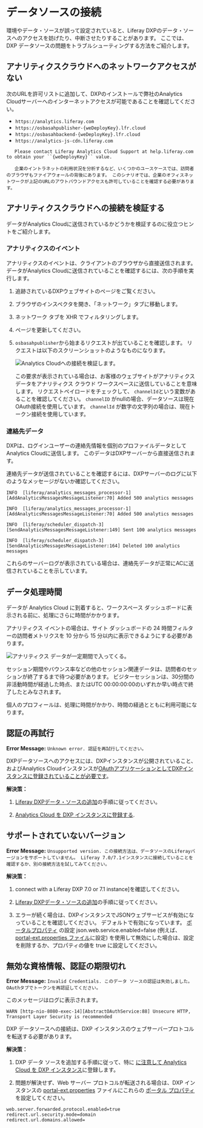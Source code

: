 # データソースの接続

環境やデータ・ソースが誤って設定されていると、Liferay DXPのデータ・ソースへのアクセスを妨げたり、中断させたりすることがあります。 ここでは、DXP データソースの問題をトラブルシューティングする方法をご紹介します。

## アナリティクスクラウドへのネットワークアクセスがない

次のURLを許可リストに追加して、DXPのインストールで弊社のAnalytics Cloudサーバーへのインターネットアクセスが可能であることを確認してください。

  - `https://analytics.liferay.com`
  - `https://osbasahpublisher-{weDeployKey}.lfr.cloud`
  - `https://osbasahbackend-{weDeployKey}.lfr.cloud`
  - `https://analytics-js-cdn.liferay.com`

<!-- end list -->

``` note::
   Please contact Liferay Analytics Cloud Support at help.liferay.com to obtain your ``{weDeployKey}`` value.
```

``` important::
   企業のイントラネットの利用状況を分析するなど、いくつかのユースケースでは、訪問者のブラウザもファイアウォールの背後にあります。 このシナリオでは、企業のオフィスネットワークが上記のURLのアウトバウンドアクセスも許可していることを確認する必要があります。
```

## アナリティクスクラウドへの接続を検証する

データがAnalytics Cloudに送信されているかどうかを検証するのに役立つヒントをご紹介します。

### アナリティクスのイベント

アナリティクスのイベントは、クライアントのブラウザから直接送信されます。 データがAnalytics Cloudに送信されていることを確認するには、次の手順を実行します。

1.  追跡されているDXPウェブサイトのページをご覧ください。

2.  ブラウザのインスペクタを開き、「ネットワーク」タブに移動します。

3.  ネットワーク タブを XHR でフィルタリングします。

4.  ページを更新してください。

5.  `osbasahpublisher`から始まるリクエストが出ていることを確認します。 リクエストは以下のスクリーンショットのようなものになります。

    ![Analytics Cloudへの接続を検証します。](connecting-data-sources/images/01.png)

    この要求が表示されている場合は、お客様のウェブサイトがアナリティクス データをアナリティクス クラウド ワークスペースに送信していることを意味します。 リクエストペイロードをチェックして、 `channelId`という変数があることを確認してください。 `channelID` がnullの場合、データソースは現在OAuth接続を使用しています。 `channelId` が数字の文字列の場合は、現在トークン接続を使用しています。

### 連絡先データ

DXPは、ログインユーザーの連絡先情報を個別のプロファイルデータとしてAnalytics Cloudに送信します。 このデータはDXPサーバーから直接送信されます。

連絡先データが送信されていることを確認するには、DXPサーバーのログに以下のようなメッセージがないか確認してください。

    INFO  [liferay/analytics_messages_processor-1][AddAnalyticsMessagesMessageListener:70] Added 500 analytics messages
    
    INFO  [liferay/analytics_messages_processor-1][AddAnalyticsMessagesMessageListener:70] Added 500 analytics messages
    
    INFO  [liferay/scheduler_dispatch-3][SendAnalyticsMessagesMessageListener:149] Sent 100 analytics messages
    
    INFO  [liferay/scheduler_dispatch-3][SendAnalyticsMessagesMessageListener:164] Deleted 100 analytics messages

これらのサーバーログが表示されている場合は、連絡先データが正常にACに送信されていることを示しています。

## データ処理時間

データが Analytics Cloud に到着すると、ワークスペース ダッシュボードに表示される前に、処理にさらに時間がかかります。

アナリティクス イベントの場合は、サイト ダッシュボードの 24 時間フィルターの訪問者メトリクスを 10 分から 15 分以内に表示できるようにする必要があります。

![アナリティクス データが一定期間で入ってくる。](connecting-data-sources/images/02.png)

セッション期間やバウンス率などの他のセッション関連データは、訪問者のセッションが終了するまで待つ必要があります。 ビジターセッションは、30分間の非活動時間が経過した時点、またはUTC 00:00:00:00のいずれか早い時点で終了したとみなされます。

個人のプロフィールは、処理に時間がかかり、時間の経過とともに利用可能になります。

## 認証の再試行

**Error Message:** `Unknown error. 認証を再試行してください。`

DXPデータソースへのアクセスには、DXPインスタンスが公開されていること、およびAnalytics Cloudインスタンスが[OAuthアプリケーションとしてDXPインスタンスに登録されていることが必要です](../getting-started/connecting-data-sources/connecting-liferay-dxp-using-oauth.md)。

**解決策：**

1.  [Liferay DXPデータ・ソースの追加](../getting-started/connecting-data-sources/connecting-liferay-dxp-using-oauth.md)の手順に従ってください。

2.  [Analytics Cloud を DXP インスタンスに登録する](../getting-started/connecting-data-sources/connecting-liferay-dxp-using-oauth.md#registering-analytics-cloud-with-your-liferay-dxp-instance).

## サポートされていないバージョン

**Error Message:** `Unsupported version. この接続方法は、データソースのLiferayバージョンをサポートしていません。 Liferay 7.0/7.1インスタンスに接続していることを確認するか、別の接続方法を試してみてください。`

**解決策：**

1.  connect with a Liferay DXP 7.0 or 7.1 instance]を確認してください。

2.  [Liferay DXPデータ・ソースの追加](../getting-started/connecting-data-sources/connecting-liferay-dxp-using-oauth.md)の手順に従ってください。

3.  エラーが続く場合は、DXPインスタンスでJSONウェブサービスが有効になっていることを確認してください。 デフォルトで有効になっています。 [ポータルプロパティ](https://docs.liferay.com/dxp/portal/7.1-latest/propertiesdoc/portal.properties.html#JSON) の設定 json.web.service.enabled=false (例えば、 [portal-ext.properties ファイル](https://learn.liferay.com/dxp/7.x/en/installation-and-upgrades/reference/portal-properties.html)に設定) を使用して無効にした場合は、設定を削除するか、プロパティの値を true に設定してください。

## 無効な資格情報、認証の期限切れ

**Error Message:** `Invalid Credentials. このデータ ソースの認証は失効しました。 OAuthタブでトークンを再認証してください。`

このメッセージはログに表示されます。

    WARN [http-nio-8080-exec-14][AbstractOAuthService:88] Unsecure HTTP, Transport Layer Security is recommended

DXP データソースへの接続は、DXP インスタンスのウェブサーバープロトコルを転送する必要があります。

**解決策：**

1.  DXP データ ソースを追加する手順に従って、特に [に注意して Analytics Cloud を DXP インスタンス](../getting-started/connecting-data-sources/connecting-liferay-dxp-using-oauth.md#registering-analytics-cloud-with-your-liferay-dxp-instance)に登録します。

2.  問題が解決せず、Web サーバー プロトコルが転送される場合は、DXP インスタンスの [portal-ext.properties](https://learn.liferay.com/dxp/7.x/en/installation-and-upgrades/reference/portal-properties.html) ファイルにこれらの [ポータル プロパティ](https://docs.liferay.com/dxp/portal/7.1-latest/propertiesdoc/portal.properties.html) を設定してください。

<!-- end list -->

    web.server.forwarded.protocol.enabled=true
    redirect.url.security.mode=domain
    redirect.url.domains.allowed=
